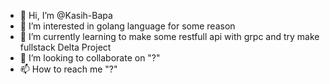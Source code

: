 - 👋 Hi, I’m @Kasih-Bapa
- 👀 I’m interested in golang language for some reason
- 🌱 I’m currently learning to make some restfull api with grpc and try make fullstack Delta Project
- 💞️ I’m looking to collaborate on "?"
- 📫 How to reach me "?"

<!---
Kasih-Bapa/Kasih-Bapa is a ✨ special ✨ repository because its `README.md` (this file) appears on your GitHub profile.
You can click the Preview link to take a look at your changes.
--->
